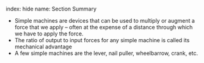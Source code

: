 index: hide
name: Section Summary

  * Simple machines are devices that can be used to multiply or augment a force that we apply – often at the expense of a distance through which we have to apply the force.
  * The ratio of output to input forces for any simple machine is called its mechanical advantage
  * A few simple machines are the lever, nail puller, wheelbarrow, crank, etc.
